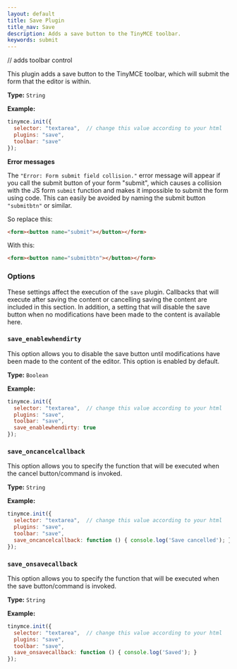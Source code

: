 ```yaml
---
layout: default
title: Save Plugin
title_nav: Save
description: Adds a save button to the TinyMCE toolbar.
keywords: submit
---
```


// adds toolbar control

This plugin adds a save button to the TinyMCE toolbar, which will submit the form that the editor is within.

**Type:** `String`

**Example:**

```js
tinymce.init({
  selector: "textarea",  // change this value according to your html
  plugins: "save",
  toolbar: "save"
});
```

**Error messages**

The `"Error: Form submit field collision."` error message will appear if you call the submit button of your form "submit", which causes a collision with the JS form `submit` function and makes it impossible to submit the form using code. This can easily be avoided by naming the submit button `"submitbtn"` or similar.

So replace this:

```html
<form><button name="submit"></button></form>
```

With this:

```html
<form><button name="submitbtn"></button></form>
```

### Options

These settings affect the execution of the `save` plugin. Callbacks that will execute after saving the content or cancelling saving the content are included in this section. In addition, a setting that will disable the save button when no modifications have been made to the content is available here.

### `save_enablewhendirty`

This option allows you to disable the save button until modifications have been made to the content of the editor. This option is enabled by default.

**Type:** `Boolean`

**Example:**

```js
tinymce.init({
  selector: "textarea",  // change this value according to your html
  plugins: "save",
  toolbar: "save",
  save_enablewhendirty: true
});
```

### `save_oncancelcallback`

This option allows you to specify the function that will be executed when the cancel button/command is invoked.

**Type:** `String`

**Example:**

```js
tinymce.init({
  selector: "textarea",  // change this value according to your html
  plugins: "save",
  toolbar: "save",
  save_oncancelcallback: function () { console.log('Save cancelled'); }
});
```

### `save_onsavecallback`

This option allows you to specify the function that will be executed when the save button/command is invoked.

**Type:** `String`

**Example:**

```js
tinymce.init({
  selector: "textarea",  // change this value according to your html
  plugins: "save",
  toolbar: "save",
  save_onsavecallback: function () { console.log('Saved'); }
});
```
